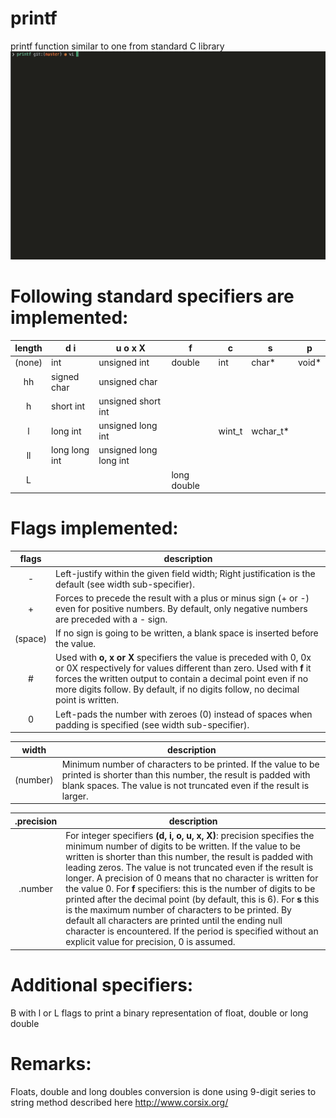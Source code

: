 # printf
printf function similar to one from standard C library
<img src="ft_printf.gif" alt="push-swap-animated" width="600"/>

# Following standard specifiers are implemented:

|__length__| __d i__ |	__u o x X__ | __f__  |	__c__ |	__s__|	__p__|
|:--:|--|--|--|--|--|--|
|(none)	| int	| unsigned int|	double|	int |	char*|	void* |
|hh	| signed char |	unsigned char	|	| | | |
|h	| short int	|unsigned short int	|	| | | |
|l	| long int	| unsigned long int	|	| wint_t	| wchar_t*	| |
|ll |	long long int |	unsigned long long int|	| | | |
|L	| | |		long double| | | |				

# Flags implemented:

|__flags__|__description__|
|:--:|--|
|-	| Left-justify within the given field width; Right justification is the default (see width sub-specifier).|
|+	| Forces to precede the result with a plus or minus sign (+ or -) even for positive numbers. By default, only negative numbers are preceded with a - sign.|
|(space)|	If no sign is going to be written, a blank space is inserted before the value.|
|#	| Used with __o, x or X__ specifiers the value is preceded with 0, 0x or 0X respectively for values different than zero. Used with __f__ it forces the written output to contain a decimal point even if no more digits follow. By default, if no digits follow, no decimal point is written.|
|0	| Left-pads the number with zeroes (0) instead of spaces when padding is specified (see width sub-specifier).|

|__width__|	__description__|
|:--:|--|
|(number)|	Minimum number of characters to be printed. If the value to be printed is shorter than this number, the result is padded with blank spaces. The value is not truncated even if the result is larger.|

|__.precision__|	__description__|
|:--:|--|
|.number|	For integer specifiers __(d, i, o, u, x, X)__: precision specifies the minimum number of digits to be written. If the value to be written is shorter than this number, the result is padded with leading zeros. The value is not truncated even if the result is longer. A precision of 0 means that no character is written for the value 0. For __f__ specifiers: this is the number of digits to be printed after the decimal point (by default, this is 6). For __s__ this is the maximum number of characters to be printed. By default all characters are printed until the ending null character is encountered. If the period is specified without an explicit value for precision, 0 is assumed.|

# Additional specifiers:
B with l or L flags to print a binary representation of float, double or long double
# Remarks: 
Floats, double and long doubles conversion is done using 9-digit series to string method described here http://www.corsix.org/
